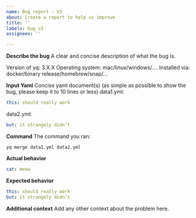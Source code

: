 ```yaml
---
name: Bug report - V3
about: Create a report to help us improve
title: ''
labels: bug v3
assignees: ''

---
```


**Describe the bug**
A clear and concise description of what the bug is.

Version of yq: 3.X.X
Operating system: mac/linux/windows/....
Installed via: docker/binary release/homebrew/snap/...

**Input Yaml**
Concise yaml document(s) (as simple as possible to show the bug, please keep it to 10 lines or less)
data1.yml:
```yaml
this: should really work
```

data2.yml:
```yaml
but: it strangely didn't
```

**Command**
The command you ran:
```
yq merge data1.yml data2.yml
```

**Actual behavior**

```yaml
cat: meow
```

**Expected behavior**

```yaml
this: should really work
but: it strangely didn't
```

**Additional context**
Add any other context about the problem here.
